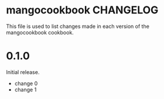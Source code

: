 # mangocookbook CHANGELOG

This file is used to list changes made in each version of the mangocookbook cookbook.

# 0.1.0

Initial release.

- change 0
- change 1

